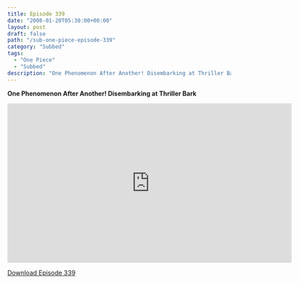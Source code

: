 ```yaml
---
title: Episode 339
date: "2008-01-20T05:30:00+00:00"
layout: post
draft: false
path: "/sub-one-piece-episode-339"
category: "Subbed"
tags:
  - "One Piece"
  - "Subbed"
description: "One Phenomenon After Another! Disembarking at Thriller Bark"
---
```


**One Phenomenon After Another! Disembarking at Thriller Bark**

<iframe width="640" height="360" src="https://www.rapidvideo.com/e/FXREO3Z202" frameborder="0" marginwidth=0 marginheight=0 scrolling=no allowfullscreen></iframe>

<a href="http://ouo.io/qs/eCodkFEQ?s=https://rapidvid.to/d/https://www.rapidvideo.com/e/FXREO3Z202">Download Episode 339</a>

